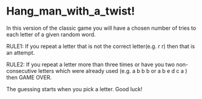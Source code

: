 # Hang_man_with_a_twist!

In this version of the classic game you will have a chosen number of tries to each letter of a given random word.

RULE1: If you repeat a letter that is not the correct letter(e.g. r r) then that is an attempt.


RULE2: If you repeat a letter more than three times or have you two non-consecutive letters which were already used
       (e.g.  a b b b  or  a b e d c a   ) then GAME OVER.
       
   The guessing starts when you pick a letter.
              Good luck!
